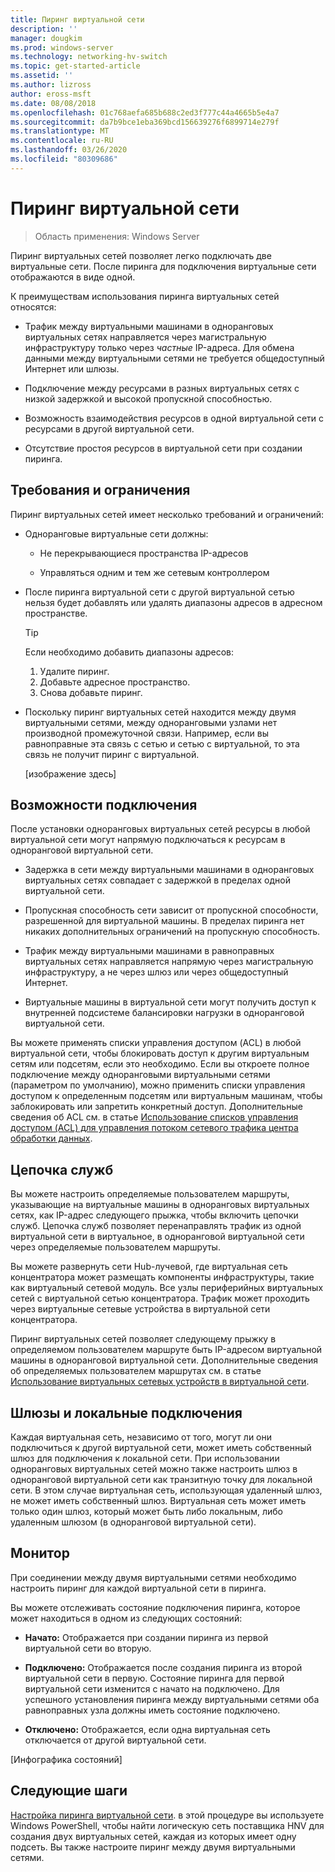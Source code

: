 ```yaml
---
title: Пиринг виртуальной сети
description: ''
manager: dougkim
ms.prod: windows-server
ms.technology: networking-hv-switch
ms.topic: get-started-article
ms.assetid: ''
ms.author: lizross
author: eross-msft
ms.date: 08/08/2018
ms.openlocfilehash: 01c768aefa685b688c2ed3f777c44a4665b5e4a7
ms.sourcegitcommit: da7b9bce1eba369bcd156639276f6899714e279f
ms.translationtype: MT
ms.contentlocale: ru-RU
ms.lasthandoff: 03/26/2020
ms.locfileid: "80309686"
---
```

# <a name="virtual-network-peering"></a>Пиринг виртуальной сети

>Область применения: Windows Server

Пиринг виртуальных сетей позволяет легко подключать две виртуальные сети. После пиринга для подключения виртуальные сети отображаются в виде одной. 

К преимуществам использования пиринга виртуальных сетей относятся:

-   Трафик между виртуальными машинами в одноранговых виртуальных сетях направляется через магистральную инфраструктуру только через *частные* IP-адреса. Для обмена данными между виртуальными сетями не требуется общедоступный Интернет или шлюзы.

-   Подключение между ресурсами в разных виртуальных сетях с низкой задержкой и высокой пропускной способностью.

-   Возможность взаимодействия ресурсов в одной виртуальной сети с ресурсами в другой виртуальной сети.

-   Отсутствие простоя ресурсов в виртуальной сети при создании пиринга.

## <a name="requirements-and-constraints"></a>Требования и ограничения

Пиринг виртуальных сетей имеет несколько требований и ограничений:

- Одноранговые виртуальные сети должны:

  -   Не перекрывающиеся пространства IP-адресов

  -   Управляться одним и тем же сетевым контроллером

- После пиринга виртуальной сети с другой виртуальной сетью нельзя будет добавлять или удалять диапазоны адресов в адресном пространстве.

  >[!TIP]
  >Если необходимо добавить диапазоны адресов:<ol><li>Удалите пиринг.</li><li>Добавьте адресное пространство.</li><li>Снова добавьте пиринг.</li></ol>

- Поскольку пиринг виртуальных сетей находится между двумя виртуальными сетями, между одноранговыми узлами нет производной промежуточной связи. Например, если вы равноправные эта связь с сетью и сетью с виртуальной, то эта связь не получит пиринг с виртуальной.

  [изображение здесь]

## <a name="connectivity"></a>Возможности подключения

После установки одноранговых виртуальных сетей ресурсы в любой виртуальной сети могут напрямую подключаться к ресурсам в одноранговой виртуальной сети.

-   Задержка в сети между виртуальными машинами в одноранговых виртуальных сетях совпадает с задержкой в пределах одной виртуальной сети.

-   Пропускная способность сети зависит от пропускной способности, разрешенной для виртуальной машины. В пределах пиринга нет никаких дополнительных ограничений на пропускную способность.

-   Трафик между виртуальными машинами в равноправных виртуальных сетях направляется напрямую через магистральную инфраструктуру, а не через шлюз или через общедоступный Интернет.

-   Виртуальные машины в виртуальной сети могут получить доступ к внутренней подсистеме балансировки нагрузки в одноранговой виртуальной сети.

Вы можете применять списки управления доступом (ACL) в любой виртуальной сети, чтобы блокировать доступ к другим виртуальным сетям или подсетям, если это необходимо. Если вы откроете полное подключение между одноранговыми виртуальными сетями (параметром по умолчанию), можно применить списки управления доступом к определенным подсетям или виртуальным машинам, чтобы заблокировать или запретить конкретный доступ. Дополнительные сведения об ACL см. в статье [Использование списков управления доступом (ACL) для управления потоком сетевого трафика центра обработки данных](https://docs.microsoft.com/windows-server/networking/sdn/manage/use-acls-for-traffic-flow).

## <a name="service-chaining"></a>Цепочка служб

Вы можете настроить определяемые пользователем маршруты, указывающие на виртуальные машины в одноранговых виртуальных сетях, как IP-адрес следующего прыжка, чтобы включить цепочки служб. Цепочка служб позволяет перенаправлять трафик из одной виртуальной сети в виртуальное, в одноранговой виртуальной сети через определяемые пользователем маршруты.

Вы можете развернуть сети Hub-лучевой, где виртуальная сеть концентратора может размещать компоненты инфраструктуры, такие как виртуальный сетевой модуль. Все узлы периферийных виртуальных сетей с виртуальной сетью концентратора. Трафик может проходить через виртуальные сетевые устройства в виртуальной сети концентратора.

Пиринг виртуальных сетей позволяет следующему прыжку в определяемом пользователем маршруте быть IP-адресом виртуальной машины в одноранговой виртуальной сети. Дополнительные сведения об определяемых пользователем маршрутах см. в статье [Использование виртуальных сетевых устройств в виртуальной сети](https://docs.microsoft.com/windows-server/networking/sdn/manage/use-network-virtual-appliances-on-a-vn).

## <a name="gateways-and-on-premises-connectivity"></a>Шлюзы и локальные подключения

Каждая виртуальная сеть, независимо от того, могут ли они подключиться к другой виртуальной сети, может иметь собственный шлюз для подключения к локальной сети. При использовании одноранговых виртуальных сетей можно также настроить шлюз в одноранговой виртуальной сети как транзитную точку для локальной сети. В этом случае виртуальная сеть, использующая удаленный шлюз, не может иметь собственный шлюз. Виртуальная сеть может иметь только один шлюз, который может быть либо локальным, либо удаленным шлюзом (в одноранговой виртуальной сети).

## <a name="monitor"></a>Монитор

При соединении между двумя виртуальными сетями необходимо настроить пиринг для каждой виртуальной сети в пиринга.

Вы можете отслеживать состояние подключения пиринга, которое может находиться в одном из следующих состояний:

-   **Начато:** Отображается при создании пиринга из первой виртуальной сети во вторую.

-   **Подключено:** Отображается после создания пиринга из второй виртуальной сети в первую. Состояние пиринга для первой виртуальной сети изменится с начато на подключено. Для успешного установления пиринга между виртуальными сетями оба равноправных узла должны иметь состояние подключено.

-   **Отключено:** Отображается, если одна виртуальная сеть отключается от другой виртуальной сети.

[Инфографика состояний]

## <a name="next-steps"></a>Следующие шаги
[Настройка пиринга виртуальной сети](sdn-configure-vnet-peering.md). в этой процедуре вы используете Windows PowerShell, чтобы найти логическую сеть поставщика HNV для создания двух виртуальных сетей, каждая из которых имеет одну подсеть. Вы также настроите пиринг между двумя виртуальными сетями.

